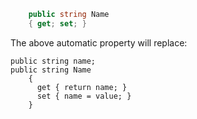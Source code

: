 ```C#
    public string Name
    { get; set; }
```
The above automatic property will replace: 
```
public string name;
public string Name
    {
      get { return name; }
      set { name = value; }
    }
```
